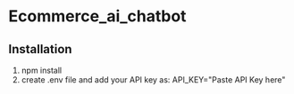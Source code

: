 # Ecommerce_ai_chatbot
## Installation
1. npm install
2. create .env file and add your API key as:
     API_KEY="Paste API Key here"
